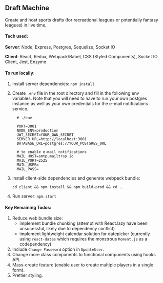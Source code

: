 ## Draft Machine

Create and host sports drafts (for recreational leagues or potentially fantasy leagues) in live time.

#### Tech used:

**Server**: Node, Express, Postgres, Sequelize, Socket IO

**Client**: React, Redux, Webpack/Babel, CSS (Styled Components), Socket IO Client, Jest, Enzyme


#### To run locally:

1. Install server dependencies: `npm install`

1. Create `.env` file in the root directory and fill in the following env variables. Note that you will need to have to run your own postgres instance as well as your own credentials for the e-mail notifications service.

    ```
      # ./env

      PORT=3001
      NODE_ENV=production
      JWT_SECRET=YOUR_OWN_SECRET
      SERVER_URL=http://localhost:3001
      DATABASE_URL=postgres://YOUR_POSTGRES_URL

      # to enable e-mail notifications
      MAIL_HOST=smtp.mailtrap.io
      MAIL_PORT=2525
      MAIL_USER=
      MAIL_PASS=
    ```
1. Install client-side dependencies and generate webpack bundle:

    `cd client && npm install && npm build-prod && cd ..`

1. Run server: `npm start`


#### Key Remaining Todos:

1. Reduce web bundle size:
    - implement bundle chunking (attempt with React.lazy have been unsucessful, likely due to dependency conflict)
    - implement lightweight calendar solution for datepicker (currently using `react-dates` which requires the monstrous `Moment.js` as a codependency)
1. Include `Change Password` option in `UpdateUser`.
1. Change more class components to functional components using hooks API.
1. Mass-create feature (enable user to create multiple players in a single form).
1. Prettier styling.


